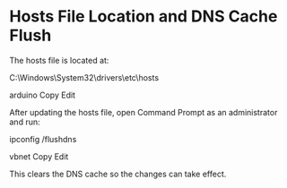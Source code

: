 # Hosts File Location and DNS Cache Flush

The hosts file is located at:

C:\Windows\System32\drivers\etc\hosts

arduino
Copy
Edit

After updating the hosts file, open Command Prompt as an administrator and run:

ipconfig /flushdns

vbnet
Copy
Edit

This clears the DNS cache so the changes can take effect.
